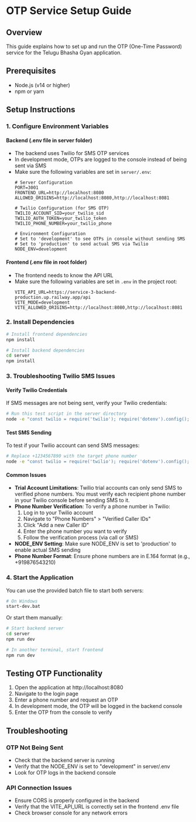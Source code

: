 # OTP Service Setup Guide

## Overview
This guide explains how to set up and run the OTP (One-Time Password) service for the Telugu Bhasha Gyan application.

## Prerequisites
- Node.js (v14 or higher)
- npm or yarn

## Setup Instructions

### 1. Configure Environment Variables

#### Backend (.env file in server folder)
- The backend uses Twilio for SMS OTP services
- In development mode, OTPs are logged to the console instead of being sent via SMS
- Make sure the following variables are set in `server/.env`:
  ```
  # Server Configuration
  PORT=3001
  FRONTEND_URL=http://localhost:8080
  ALLOWED_ORIGINS=http://localhost:8080,http://localhost:8081
  
  # Twilio Configuration (for SMS OTP)
  TWILIO_ACCOUNT_SID=your_twilio_sid
  TWILIO_AUTH_TOKEN=your_twilio_token
  TWILIO_PHONE_NUMBER=your_twilio_phone
  
  # Environment Configuration
  # Set to 'development' to see OTPs in console without sending SMS
  # Set to 'production' to send actual SMS via Twilio
  NODE_ENV=development
  ```

#### Frontend (.env file in root folder)
- The frontend needs to know the API URL
- Make sure the following variables are set in `.env` in the project root:
  ```
  VITE_API_URL=https://service-3-backend-production.up.railway.app/api
  VITE_MODE=development
  VITE_ALLOWED_ORIGINS=http://localhost:8080,http://localhost:8081
  ```

### 2. Install Dependencies

```bash
# Install frontend dependencies
npm install

# Install backend dependencies
cd server
npm install
```

### 3. Troubleshooting Twilio SMS Issues

#### Verify Twilio Credentials
If SMS messages are not being sent, verify your Twilio credentials:

```bash
# Run this test script in the server directory
node -e "const twilio = require('twilio'); require('dotenv').config(); const client = twilio(process.env.TWILIO_ACCOUNT_SID, process.env.TWILIO_AUTH_TOKEN); client.messages.list().then(messages => console.log('Twilio connection successful. Recent messages:', messages.length)).catch(err => console.error('Twilio error:', err.message));"
```

#### Test SMS Sending
To test if your Twilio account can send SMS messages:

```bash
# Replace +1234567890 with the target phone number
node -e "const twilio = require('twilio'); require('dotenv').config(); const client = twilio(process.env.TWILIO_ACCOUNT_SID, process.env.TWILIO_AUTH_TOKEN); client.messages.create({body: 'Test message', from: process.env.TWILIO_PHONE_NUMBER, to: '+1234567890'}).then(message => console.log('Message sent successfully:', message.sid)).catch(err => console.error('Failed to send message:', err.message));"
```

#### Common Issues
- **Trial Account Limitations**: Twilio trial accounts can only send SMS to verified phone numbers. You must verify each recipient phone number in your Twilio console before sending SMS to it.
- **Phone Number Verification**: To verify a phone number in Twilio:
  1. Log in to your Twilio account
  2. Navigate to "Phone Numbers" > "Verified Caller IDs"
  3. Click "Add a new Caller ID"
  4. Enter the phone number you want to verify
  5. Follow the verification process (via call or SMS)
- **NODE_ENV Setting**: Make sure NODE_ENV is set to 'production' to enable actual SMS sending
- **Phone Number Format**: Ensure phone numbers are in E.164 format (e.g., +919876543210)

### 4. Start the Application

You can use the provided batch file to start both servers:

```bash
# On Windows
start-dev.bat
```

Or start them manually:

```bash
# Start backend server
cd server
npm run dev

# In another terminal, start frontend
npm run dev
```

## Testing OTP Functionality

1. Open the application at http://localhost:8080
2. Navigate to the login page
3. Enter a phone number and request an OTP
4. In development mode, the OTP will be logged in the backend console
5. Enter the OTP from the console to verify

## Troubleshooting

### OTP Not Being Sent
- Check that the backend server is running
- Verify that the NODE_ENV is set to "development" in server/.env
- Look for OTP logs in the backend console

### API Connection Issues
- Ensure CORS is properly configured in the backend
- Verify that the VITE_API_URL is correctly set in the frontend .env file
- Check browser console for any network errors